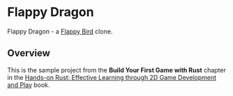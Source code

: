 # Flappy Dragon

Flappy Dragon - a [Flappy Bird](https://flappybird.io/) clone.

## Overview

This is the sample project from the **Build Your First Game with Rust** chapter in the
[Hands-on Rust: Effective Learning through 2D Game Development and Play](https://hands-on-rust.com/) book.

